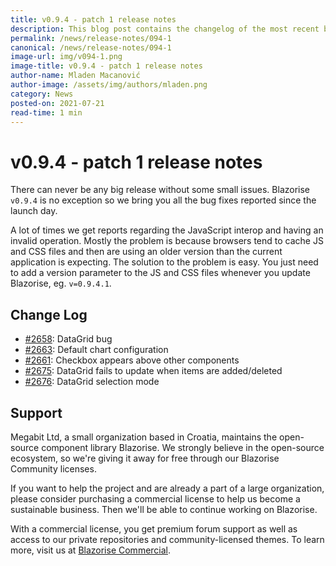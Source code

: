 ```yaml
---
title: v0.9.4 - patch 1 release notes
description: This blog post contains the changelog of the most recent bug fixes included in the Blazorise v0.9.4.1 release.
permalink: /news/release-notes/094-1
canonical: /news/release-notes/094-1
image-url: img/v094-1.png
image-title: v0.9.4 - patch 1 release notes
author-name: Mladen Macanović
author-image: /assets/img/authors/mladen.png
category: News
posted-on: 2021-07-21
read-time: 1 min
---
```


# v0.9.4 - patch 1 release notes

There can never be any big release without some small issues. Blazorise `v0.9.4` is no exception so we
    bring you all the bug fixes reported since the launch day.

A lot of times we get reports regarding the JavaScript interop and having an invalid operation. Mostly the problem
    is because browsers tend to cache JS and CSS files and then are using an older version than the current application
    is expecting. The solution to the problem is easy. You just need to add a version parameter to the JS and CSS files
    whenever you update Blazorise, eg. `v=0.9.4.1`.

## Change Log

- [#2658](https://github.com/Megabit/Blazorise/issues/2658): DataGrid bug
- [#2663](https://github.com/Megabit/Blazorise/issues/2663): Default chart configuration
- [#2661](https://github.com/Megabit/Blazorise/issues/2661): Checkbox appears above other components
- [#2675](https://github.com/Megabit/Blazorise/issues/2675): DataGrid fails to update when items are added/deleted
- [#2676](https://github.com/Megabit/Blazorise/issues/2676): DataGrid selection mode

## Support

Megabit Ltd, a small organization based in Croatia, maintains the open-source component library Blazorise. We strongly believe in the open-source ecosystem, so we're giving it away for free through our Blazorise Community licenses.

If you want to help the project and are already a part of a large organization, please consider purchasing a commercial license to help us become a sustainable business. Then we'll be able to continue working on Blazorise.

With a commercial license, you get premium forum support as well as access to our private repositories and community-licensed themes. To learn more, visit us at [Blazorise Commercial](commercial).
